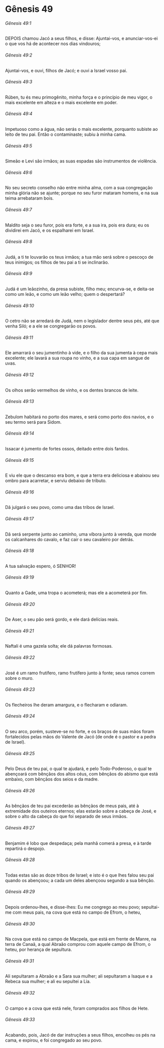# Gênesis 49

###### Gênesis 49:1

DEPOIS chamou Jacó a seus filhos, e disse: Ajuntai-vos, e anunciar-vos-ei o que vos há de acontecer nos dias vindouros;

###### Gênesis 49:2

Ajuntai-vos, e ouvi, filhos de Jacó; e ouvi a Israel vosso pai.

###### Gênesis 49:3

Rúben, tu és meu primogênito, minha força e o princípio de meu vigor, o mais excelente em alteza e o mais excelente em poder.

###### Gênesis 49:4

Impetuoso como a água, não serás o mais excelente, porquanto subiste ao leito de teu pai. Então o contaminaste; subiu à minha cama.

###### Gênesis 49:5

Simeão e Levi são irmãos; as suas espadas são instrumentos de violência.

###### Gênesis 49:6

No seu secreto conselho não entre minha alma, com a sua congregação minha glória não se ajunte; porque no seu furor mataram homens, e na sua teima arrebataram bois.

###### Gênesis 49:7

Maldito seja o seu furor, pois era forte, e a sua ira, pois era dura; eu os dividirei em Jacó, e os espalharei em Israel.

###### Gênesis 49:8

Judá, a ti te louvarão os teus irmãos; a tua mão será sobre o pescoço de teus inimigos; os filhos de teu pai a ti se inclinarão.

###### Gênesis 49:9

Judá é um leãozinho, da presa subiste, filho meu; encurva-se, e deita-se como um leão, e como um leão velho; quem o despertará?

###### Gênesis 49:10

O cetro não se arredará de Judá, nem o legislador dentre seus pés, até que venha Siló; e a ele se congregarão os povos.

###### Gênesis 49:11

Ele amarrará o seu jumentinho à vide, e o filho da sua jumenta à cepa mais excelente; ele lavará a sua roupa no vinho, e a sua capa em sangue de uvas.

###### Gênesis 49:12

Os olhos serão vermelhos de vinho, e os dentes brancos de leite.

###### Gênesis 49:13

Zebulom habitará no porto dos mares, e será como porto dos navios, e o seu termo será para Sidom.

###### Gênesis 49:14

Issacar é jumento de fortes ossos, deitado entre dois fardos.

###### Gênesis 49:15

E viu ele que o descanso era bom, e que a terra era deliciosa e abaixou seu ombro para acarretar, e serviu debaixo de tributo.

###### Gênesis 49:16

Dã julgará o seu povo, como uma das tribos de Israel.

###### Gênesis 49:17

Dã será serpente junto ao caminho, uma víbora junto à vereda, que morde os calcanhares do cavalo, e faz cair o seu cavaleiro por detrás.

###### Gênesis 49:18

A tua salvação espero, ó SENHOR!

###### Gênesis 49:19

Quanto a Gade, uma tropa o acometerá; mas ele a acometerá por fim.

###### Gênesis 49:20

De Aser, o seu pão será gordo, e ele dará delícias reais.

###### Gênesis 49:21

Naftali é uma gazela solta; ele dá palavras formosas.

###### Gênesis 49:22

José é um ramo frutífero, ramo frutífero junto à fonte; seus ramos correm sobre o muro.

###### Gênesis 49:23

Os flecheiros lhe deram amargura, e o flecharam e odiaram.

###### Gênesis 49:24

O seu arco, porém, susteve-se no forte, e os braços de suas mãos foram fortalecidos pelas mãos do Valente de Jacó (de onde é o pastor e a pedra de Israel).

###### Gênesis 49:25

Pelo Deus de teu pai, o qual te ajudará, e pelo Todo-Poderoso, o qual te abençoará com bênçãos dos altos céus, com bênçãos do abismo que está embaixo, com bênçãos dos seios e da madre.

###### Gênesis 49:26

As bênçãos de teu pai excederão as bênçãos de meus pais, até à extremidade dos outeiros eternos; elas estarão sobre a cabeça de José, e sobre o alto da cabeça do que foi separado de seus irmãos.

###### Gênesis 49:27

Benjamim é lobo que despedaça; pela manhã comerá a presa, e à tarde repartirá o despojo.

###### Gênesis 49:28

Todas estas são as doze tribos de Israel; e isto é o que lhes falou seu pai quando os abençoou; a cada um deles abençoou segundo a sua bênção.

###### Gênesis 49:29

Depois ordenou-lhes, e disse-lhes: Eu me congrego ao meu povo; sepultai-me com meus pais, na cova que está no campo de Efrom, o heteu,

###### Gênesis 49:30

Na cova que está no campo de Macpela, que está em frente de Manre, na terra de Canaã, a qual Abraão comprou com aquele campo de Efrom, o heteu, por herança de sepultura.

###### Gênesis 49:31

Ali sepultaram a Abraão e a Sara sua mulher; ali sepultaram a Isaque e a Rebeca sua mulher; e ali eu sepultei a Lia.

###### Gênesis 49:32

O campo e a cova que está nele, foram comprados aos filhos de Hete.

###### Gênesis 49:33

Acabando, pois, Jacó de dar instruções a seus filhos, encolheu os pés na cama, e expirou, e foi congregado ao seu povo.

